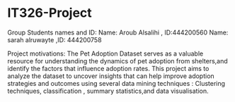 # IT326-Project
Group Students names and ID:
Name: Aroub Alsalihi , ID:444200560
Name: sarah alruwayte ,ID: 444200758





Project motivations:
The Pet Adoption Dataset serves as a valuable resource for understanding the dynamics of pet adoption from shelters,and identify the factors that influence adoption rates. This project aims to analyze the dataset to uncover insights that can help improve adoption strategies and outcomes using several data mining techniques : Clustering techniques, classification , summary statistics,and data visualisation.
